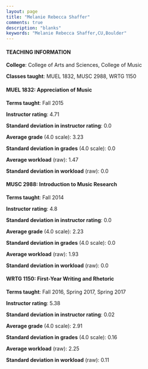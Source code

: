 ```yaml
---
layout: page
title: "Melanie Rebecca Shaffer" 
comments: true
description: "blanks"
keywords: "Melanie Rebecca Shaffer,CU,Boulder"
---
```

<head>
<script src="https://ajax.googleapis.com/ajax/libs/jquery/2.1.3/jquery.min.js"></script>
<script src="https://dl.dropboxusercontent.com/s/pc42nxpaw1ea4o9/highcharts.js?dl=0"></script>
<!-- <script src="../assets/js/highcharts.js"></script> -->
<style type="text/css">@font-face {
	font-family: "Bebas Neue";
	src: url(https://www.filehosting.org/file/details/544349/BebasNeue Regular.otf) format("opentype");
	}
	h1.Bebas { 
		font-family: "Bebas Neue", Verdana, Tahoma;
	}
</style>
</head>
	   
#### TEACHING INFORMATION

**College**: College of Arts and Sciences, College of Music

**Classes taught**: MUEL 1832, MUSC 2988, WRTG 1150

#### MUEL 1832: Appreciation of Music

**Terms taught**: Fall 2015

**Instructor rating**: 4.71

**Standard deviation in instructor rating**: 0.0

**Average grade** (4.0 scale): 3.23

**Standard deviation in grades** (4.0 scale): 0.0

**Average workload** (raw): 1.47

**Standard deviation in workload** (raw): 0.0

#### MUSC 2988: Introduction to Music Research

**Terms taught**: Fall 2014

**Instructor rating**: 4.8

**Standard deviation in instructor rating**: 0.0

**Average grade** (4.0 scale): 2.23

**Standard deviation in grades** (4.0 scale): 0.0

**Average workload** (raw): 1.93

**Standard deviation in workload** (raw): 0.0

#### WRTG 1150: First-Year Writing and Rhetoric

**Terms taught**: Fall 2016, Spring 2017, Spring 2017

**Instructor rating**: 5.38

**Standard deviation in instructor rating**: 0.02

**Average grade** (4.0 scale): 2.91

**Standard deviation in grades** (4.0 scale): 0.16

**Average workload** (raw): 2.25

**Standard deviation in workload** (raw): 0.11

